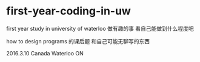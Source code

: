 # first-year-coding-in-uw
first year
study in university of waterloo
做有趣的事   看自己能做到什么程度吧

how to design programs 的课后题 
和自己可能无聊写的东西

2016.3.10 Canada Waterloo ON  
